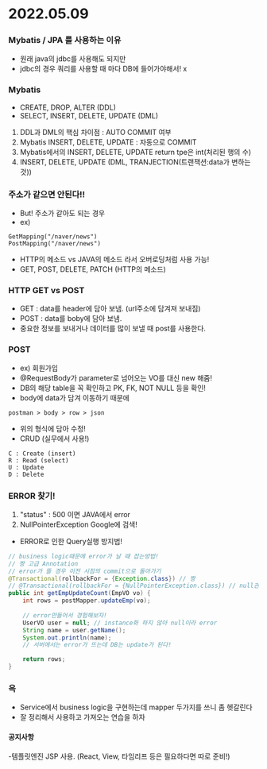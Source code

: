 # 2022.05.09


### Mybatis / JPA 를 사용하는 이유
- 원래 java의 jdbc를 사용해도 되지만
- jdbc의 경우 쿼리를 사용할 때 마다 DB에 들어가야해서! x

### Mybatis
- CREATE, DROP, ALTER (DDL)
- SELECT, INSERT, DELETE, UPDATE (DML)
1. DDL과 DML의 핵심 차이점 : AUTO COMMIT 여부
2. Mybatis INSERT, DELETE, UPDATE : 자동으로 COMMIT
3. Mybatis에서의 INSERT, DELETE, UPDATE return tpe은 int(처리된 행의 수)
4. INSERT, DELETE, UPDATE (DML, TRANJECTION(트랜잭션:data가 변하는 것))

### 주소가 같으면 안된다!!
- But! 주소가 같아도 되는 경우
- ex)
```
GetMapping("/naver/news")
PostMapping("/naver/news")
```
- HTTP의 메소드 vs JAVA의 메소드 라서 오버로딩처럼 사용 가능!
- GET, POST, DELETE, PATCH (HTTP의 메소드)   

### HTTP GET vs POST
- GET : data를 header에 담아 보냄. (url주소에 담겨져 보내짐)
- POST : data를 boby에 담아 보냄.
- 중요한 정보를 보내거나 데이터를 많이 보낼 때 post를 사용한다.

### POST
- ex) 회원가입
- @RequestBody가 parameter로 넘어오는 VO를 대신 new 해줌!
- DB의 해당 table을 꼭 확인하고 PK, FK, NOT NULL 등을 확인!
- body에 data가 담겨 이동하기 때문에
```
postman > body > row > json
```
- 위의 형식에 담아 수정!
- CRUD (실무에서 사용!)
```
C : Create (insert)
R : Read (select)
U : Update
D : Delete
```

### ERROR 찾기!
1. "status" : 500 이면 JAVA에서 error
2. NullPointerException Google에 검색!

- ERROR로 인한 Query실행 방지법!
```java
// business logic때문에 error가 날 때 잡는방법!
// 짱 고급 Annotation
// error가 뜰 경우 이전 시점의 commit으로 돌아가기
@Transactional(rollbackFor = {Exception.class}) // 짱
// @Transactional(rollbackFor = {NullPointerException.class}) // null관련 error catch
public int getEmpUpdateCount(EmpVO vo) {
	int rows = postMapper.updateEmp(vo);
	
	// error만들어서 경험해보자!
	UserVO user = null; // instance화 하지 않아 null이라 error
	String name = user.getName();
	System.out.println(name);
	// 서버에서는 error가 뜨는데 DB는 update가 된다!

	return rows;
}
```

### 윽
- Service에서 business logic을 구현하는데 mapper 두가지를 쓰니 좀 헷갈린다
- 잘 정리해서 사용하고 가져오는 연습을 하자


#### 공지사항
-템플릿엔진 JSP 사용. (React, View, 타임리프 등은 필요하다면 따로 준비!)